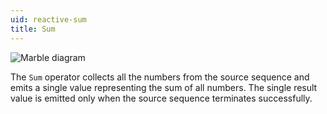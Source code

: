 ```yaml
---
uid: reactive-sum
title: Sum
---
```


![Marble diagram](~/images/reactive-sum.svg)

The `Sum` operator collects all the numbers from the source sequence and emits a single value representing the sum of all numbers. The single result value is emitted only when the source sequence terminates successfully.
